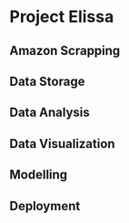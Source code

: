 # Project Elissa

## Amazon Scrapping

## Data Storage

## Data Analysis

## Data Visualization

## Modelling

## Deployment
